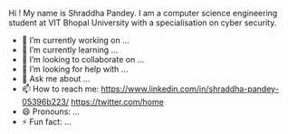 Hi ! My name is Shraddha Pandey. I am a computer science engineering student at VIT Bhopal University with a specialisation on cyber security.

<!--
**shraddhapandey100/shraddhapandey100** is a ✨ _special_ ✨ repository because its `README.md` (this file) appears on your GitHub profile.

Here are some ideas to get you started:
-->

- 🔭 I’m currently working on ...
- 🌱 I’m currently learning ...
- 👯 I’m looking to collaborate on ...
- 🤔 I’m looking for help with ...
- 💬 Ask me about ...
- 📫 How to reach me: https://www.linkedin.com/in/shraddha-pandey-05396b223/ https://twitter.com/home
- 😄 Pronouns: ...
- ⚡ Fun fact: ...

